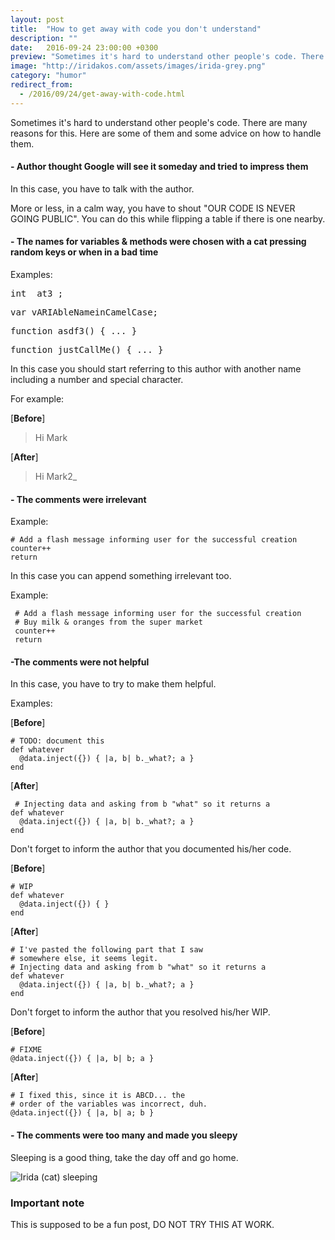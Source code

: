 ```yaml
---
layout: post
title:  "How to get away with code you don't understand"
description: ""
date:   2016-09-24 23:00:00 +0300
preview: "Sometimes it's hard to understand other people's code. There are many reasons for this. Here are some of them and some advice on how to handle them..."
image: "http://iridakos.com/assets/images/irida-grey.png"
category: "humor"
redirect_from:
  - /2016/09/24/get-away-with-code.html
---
```


Sometimes it's hard to understand other people's code. There are many reasons for this. Here are some of them and some advice on how to handle them.

#### **- Author thought Google will see it someday and tried to impress them**

In this case, you have to talk with the author.

More or less, in a calm way, you have to shout "OUR CODE IS NEVER GOING PUBLIC". You can do this while flipping a table if there is one nearby.

#### **- The names for variables & methods were chosen with a cat pressing random keys or when in a bad time**

Examples:
<pre>
int _at3_;
</pre>
<pre>
var vARIAbleNameinCamelCase;
</pre>
<pre>
function asdf3() { ... }
</pre>
<pre>
function justCallMe() { ... }
</pre>

In this case you should start referring to this author with another name including a number and special character.

For example:

[**Before**]

>Hi Mark

[**After**]

>Hi Mark2_


#### **- The comments were irrelevant**

Example:

<pre><code class="ruby"># Add a flash message informing user for the successful creation
counter++
return
</code></pre>

In this case you can append something irrelevant too.

Example:

<pre><code class="ruby"> # Add a flash message informing user for the successful creation
 # Buy milk & oranges from the super market
 counter++
 return
</code></pre>

#### **-The comments were not helpful**

In this case, you have to try to make them helpful.

Examples:

[**Before**]
<pre><code class="ruby"># TODO: document this
def whatever
  @data.inject({}) { |a, b| b._what?; a }
end
</code></pre>
[**After**]
<pre><code class="ruby"> # Injecting data and asking from b "what" so it returns a
def whatever
  @data.inject({}) { |a, b| b._what?; a }
end
</code></pre>

Don't forget to inform the author that you documented his/her code.

[**Before**]
<pre><code class="ruby"># WIP
def whatever
  @data.inject({}) { }
end
</code></pre>
[**After**]
<pre><code class="ruby"># I've pasted the following part that I saw
# somewhere else, it seems legit.
# Injecting data and asking from b "what" so it returns a
def whatever
  @data.inject({}) { |a, b| b._what?; a }
end
</code></pre>

Don't forget to inform the author that you resolved his/her WIP.

[**Before**]
<pre><code class="ruby"># FIXME
@data.inject({}) { |a, b| b; a }
</code></pre>
[**After**]
<pre><code class="ruby"># I fixed this, since it is ABCD... the
# order of the variables was incorrect, duh.
@data.inject({}) { |a, b| a; b }
</code></pre>

#### **- The comments were too many and made you sleepy**

Sleeping is a good thing, take the day off and go home.

![Irida (cat) sleeping](http://i.imgur.com/3q4YTHY.jpg)

### Important note

This is supposed to be a fun post, DO NOT TRY THIS AT WORK.

